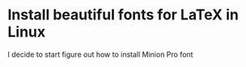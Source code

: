 # Install beautiful fonts for LaTeX in Linux



I decide to start figure out how to install Minion Pro font
